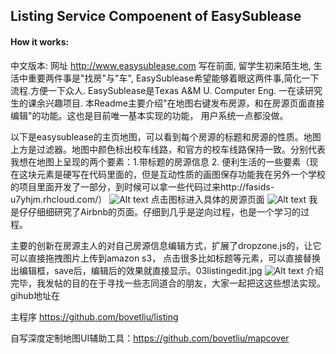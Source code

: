 ## Listing Service Compoenent of EasySublease
#### How it works:

中文版本:
网址 http://www.easysublease.com
写在前面, 留学生初来陌生地, 生活中重要两件事是"找房"与"车", EasySublease希望能够着眼这两件事,简化一下流程.方便一下众人. EasySublease是Texas A&M U. Computer Eng. 一在读研究生的课余兴趣项目. 本Readme主要介绍"在地图右键发布房源，和在房源页面直接编辑"的功能。这也是目前唯一基本实现的功能， 用户系统一点都没做。

以下是easysublease的主页地图，可以看到每个房源的标题和房源的性质。地图上方是过滤器。地图中颜色标出校车线路，和官方的校车线路保持一致。分别代表我想在地图上呈现的两个要素：1.带标题的房源信息 2. 便利生活的一些要素（现在这块元素是硬写在代码里面的，但是互动性质的画图保存功能我在另外一个学校的项目里面开发了一部分，到时候可以拿一些代码过来http://fasids-u7yhjm.rhcloud.com/）
![Alt text](https://boweiliu.files.wordpress.com/2015/12/01indexmap.jpg?w=998 "Optional title")
点击图标进入具体的房源页面
![Alt text](https://boweiliu.files.wordpress.com/2015/12/02listingpage.jpg?w=998 "Optional title")
我是仔仔细细研究了Airbnb的页面。仔细到几乎是逆向过程，也是一个学习的过程。

主要的创新在房源主人的对自己房源信息编辑方式，扩展了dropzone.js的，让它可以直接拖拽图片上传到amazon s3， 点击很多比如标题等元素，可以直接替换出编辑框，save后，编辑后的效果就直接显示。03listingedit.jpg
![Alt text](https://boweiliu.files.wordpress.com/2015/12/03listingedit.jpg?w=998 "Optional title")
介绍完毕，我发帖的目的在于寻找一些志同道合的朋友，大家一起把这这些想法实现。gihub地址在

主程序 https://github.com/bovetliu/listing

自写深度定制地图UI辅助工具：https://github.com/bovetliu/mapcover
